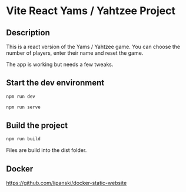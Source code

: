 # Vite React Yams / Yahtzee Project

## Description

This is a react version of the Yams / Yahtzee game. You can choose the number of players, enter their name and reset the game.

The app is working but needs a few tweaks.

## Start the dev environment

```bash
npm run dev
```

```bash
npm run serve
```

## Build the project

```bash
npm run build
```

Files are build into the dist folder.

## Docker

https://github.com/lipanski/docker-static-website

